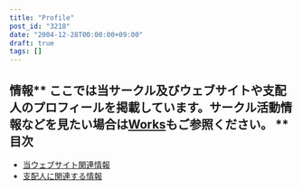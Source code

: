 ```yaml
---
title: "Profile"
post_id: "3218"
date: "2004-12-28T00:00:00+09:00"
draft: true
tags: []
---
```



## 情報** ここでは当サークル及びウェブサイトや支配人のプロフィールを掲載しています。サークル活動情報などを見たい場合は[Works](/legacy/index.php?/Works)もご参照ください。 **目次

  * [当ウェブサイト関連情報](/category/about)
  * [支配人に関連する情報](/tag/head)
